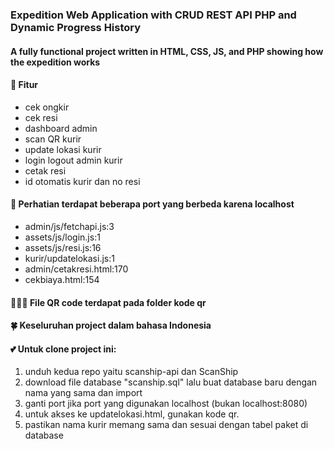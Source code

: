 ### Expedition Web Application with CRUD REST API PHP and Dynamic Progress History

#### A fully functional project written in HTML, CSS, JS, and PHP showing how the expedition works
#### 🌴 Fitur
* cek ongkir 
* cek resi
* dashboard admin
* scan QR kurir
* update lokasi kurir
* login logout admin kurir
* cetak resi
* id otomatis kurir dan no resi

#### 🎻 Perhatian terdapat beberapa port yang berbeda karena localhost
* admin/js/fetchapi.js:3
* assets/js/login.js:1
* assets/js/resi.js:16
* kurir/updatelokasi.js:1
* admin/cetakresi.html:170
* cekbiaya.html:154

#### 💆🏻‍♀️ File QR code terdapat pada folder kode qr

#### 🍀 Keseluruhan project dalam bahasa Indonesia

#### 💕 Untuk clone project ini:
1. unduh kedua repo yaitu scanship-api dan ScanShip
2. download file database "scanship.sql" lalu buat database baru dengan nama yang sama dan import
3. ganti port jika port yang digunakan localhost (bukan localhost:8080)
4. untuk akses ke updatelokasi.html, gunakan kode qr.
5. pastikan nama kurir memang sama dan sesuai dengan tabel paket di database